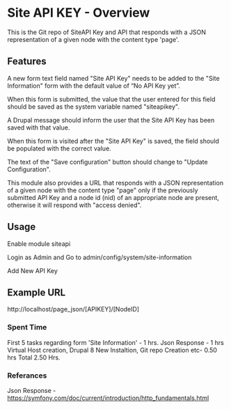 # Site API KEY - Overview


This is the Git repo of SiteAPI Key and API that responds with a JSON representation of a given node with the content type 'page'.

## Features


A new form text field named "Site API Key" needs to be added to the "Site Information" form with the default value of “No API Key yet”.

When this form is submitted, the value that the user entered for this field should be saved as the system variable named "siteapikey".

A Drupal message should inform the user that the Site API Key has been saved with that value.

When this form is visited after the "Site API Key" is saved, the field should be populated with the correct value.

The text of the "Save configuration" button should change to "Update Configuration".

This module also provides a URL that responds with a JSON representation of a given node with the content type "page" only if the previously submitted API Key and a node id (nid) of an appropriate node are present, otherwise it will respond with "access denied".


## Usage

Enable module siteapi

Login as Admin and Go to admin/config/system/site-information

Add New API Key


## Example URL

http://localhost/page_json/[APIKEY]/[NodeID]

### Spent Time
  First 5 tasks regarding form 'Site Information' - 1 hrs.
  Json Response - 1 hrs
  Virtual Host creation, Drupal 8 New Instaltion, Git repo Creation etc- 0.50 hrs
  Total 2.50 Hrs.

### Referances

  Json Response - https://symfony.com/doc/current/introduction/http_fundamentals.html
